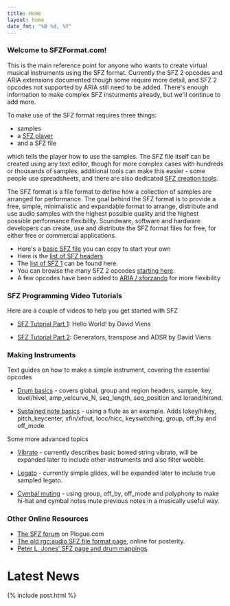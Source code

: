 ```yaml
---
title: Home
layout: home
date_fmt: "%B %d, %Y"
---
```

### Welcome to SFZFormat.com!

This is the main reference point for anyone who wants to create virtual musical
instruments using the SFZ format. Currently the SFZ 2 opcodes and ARIA extensions
documented though some require more detail, and SFZ 2 opcodes not supported by
ARIA still need to be added. There's enough information to make complex SFZ
insturments already, but we'll continue to add more.

To make use of the SFZ format requires three things:

- samples
- a [SFZ player](software/players)
- and a SFZ file

which tells the player how to use the samples. The SFZ file itself can be created
using any text editor, though for more complex cases with hundreds or thousands
of samples, additional tools can make this easier - some people use spreadsheets,
and there are also dedicated [SFZ creation tools](software/tools).

The SFZ format is a file format to define how a collection of samples are
arranged for performance. The goal behind the SFZ format is to provide a free,
simple, minimalistic and expandable format to arrange, distribute and use audio
samples with the highest possible quality and the highest possible performance
flexibility. Soundware, software and hardware developers can create, use and
distribute the SFZ format files for free, for either free or commercial applications. 

- Here's a [basic SFZ file](tutorials/basic_sfz_file) you can copy to start your own
- Here is the [list of SFZ headers](headers/)
- The [list of SFZ 1](opcodes/sfz_1) can be found here.
- You can browse the many SFZ 2 opcodes [starting here](opcodes/sfz_2).
- A few opcodes have been added to [ARIA / sforzando](opcodes/aria_extensions)
    for more flexibility

### SFZ Programming Video Tutorials

Here are a couple of videos to help you get started with SFZ

- [SFZ Tutorial Part 1](https://youtu.be/bTFs524KrGc):
  Hello World! by David Viens

- [SFZ Tutorial Part 2](https://youtu.be/iWIRegt32o0):
  Generators, transpose and ADSR by David Viens

### Making Instruments

Text guides on how to make a simple instrument, covering the essential opcodes

- [Drum basics](tutorials/drum_basics) - covers global, group and region headers,
  sample, key, lovel/hivel, amp_velcurve_N, seq_length, seq_position and lorand/hirand.

- [Sustained note basics](tutorials/sustained_note_basics) - using a flute as an example.
  Adds lokey/hikey, pitch_keycenter, xfin/xfout, locc/hicc, keyswitching, group,
  off_by and off_mode.

Some more advanced topics

- [Vibrato](tutorials/vibrato) - currently describes basic bowed string vibrato,
  will be expanded later to include other instruments and also filter wobble.

- [Legato](tutorials/legato) - currently simple glides, will be expanded later
  to include true sampled legato.

- [Cymbal muting](tutorials/cymbal_muting) - using group, off_by, off_mode and
  polyphony to make hi-hat and cymbal notes mute previous notes in a musically
  useful way.

### Other Online Resources

- [The SFZ forum](https://www.plogue.com/plgfrms/viewforum.php?f=14) on Plogue.com
- [The old rgc:audio SFZ file format page](legacy), online for posterity.
- [Peter L. Jones' SFZ page and drum mappings](http://www.drealm.info/sfz/).

# Latest News

{% include post.html %}
